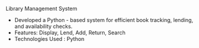 Library Management System
- Developed a Python - based system for efficient book tracking,
lending, and availability checks.
- Features: Display, Lend, Add, Return, Search
- Technologies Used : Python
